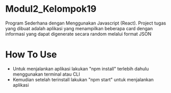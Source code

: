 # Modul2_Kelompok19
Program Sederhana dengan Menggunakan Javascript (React). Project tugas yang dibuat adalah aplikasi yang menampilkan beberapa card dengan informasi yang dapat digenerate secara random melalui format JSON

# How To Use
- Untuk menjalankan aplikasi lakukan "npm install" terlebih dahulu menggunakan terminal atau CLI
- Kemudian setelah terinstall lakukan "npm start" untuk menjalankan aplikasi

